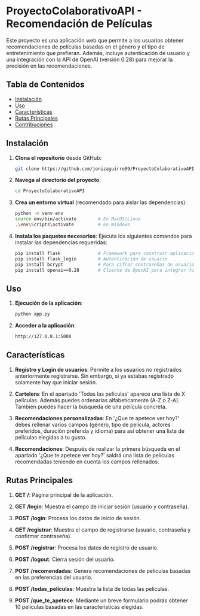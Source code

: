 # ProyectoColaborativoAPI - Recomendación de Películas

Este proyecto es una aplicación web que permite a los usuarios obtener recomendaciones de películas basadas en el género y el tipo de entretenimiento que prefieran. Además, incluye autenticación de usuario y una integración con la API de OpenAI (versión 0.28) para mejorar la precisión en las recomendaciones.

## Tabla de Contenidos
- [Instalación](#instalación)
- [Uso](#uso)
- [Características](#características)
- [Rutas Principales](#rutas-principales)
- [Contribuciones](#contribuciones)


## Instalación

1. **Clona el repositorio** desde GitHub:
    ```bash
    git clone https://github.com/jonizaguirre09/ProyectoColaborativoAPI.git
    ```
   
2. **Navega al directorio del proyecto**:
    ```bash
    cd ProyectoColaborativoAPI
    ```

3. **Crea un entorno virtual** (recomendado para aislar las dependencias):
    ```bash
    python -m venv env
    source env/bin/activate        # En MacOS/Linux
    .\env\Scripts\activate         # En Windows
    ```

4. **Instala los paquetes necesarios**:
   Ejecuta los siguientes comandos para instalar las dependencias requeridas:
   ```bash
   pip install flask              # Framework para construir aplicaciones web
   pip install flask_login        # Autenticación de usuario
   pip install bcrypt             # Para cifrar contraseñas de usuario
   pip install openai==0.28       # Cliente de OpenAI para integrar funcionalidades de IA

## Uso

1. **Ejecución de la aplicación**:
   ```bash
   python app.py
   
2. **Acceder a la aplicación**:
   ```bash
   http://127.0.0.1:5000

   
## Características

1. **Registro y Login de usuarios**:
   Permite a los usuarios no registrados anteriormente registrarse. Sin embargo, si ya estabas registrado solamente hay que iniciar sesión.

2. **Cartelera**:
   En el apartado 'Todas las películas' aparece una lista de X películas. Además puedes ordenarlas alfabeticamente (A-Z o Z-A). También puedes hacer la búsqueda de una película concreta.

3. **Recomendaciones personalizadas**:
   En '¿Que te apetece ver hoy?' debes rellenar varios campos (género, tipo de película, actores preferidos, duración preferida y idioma) para así obtener una lista de películas elegidas a tu gusto.

4. **Recomendaciones**:
   Después de realizar la primera búsqueda en el apartado '¿Que te apetece ver hoy?' saldrá una lista de películas recomendadas teniendo en cuenta los campos rellenados.


## Rutas Principales

1. **GET /**:
   Página principal de la aplicación.

2. **GET /login**:
   Muestra el campo de iniciar sesión (usuario y contraseña).

3. **POST /login**:
   Procesa los datos de inicio de sesión.

4. **GET /registrar**:
   Muestra el campo de registrarse (usuario, contraseña y confirmar contraseña).

5. **POST /registrar**:
   Procesa los datos de registro de usuario.

6. **POST /logout**:
   Cierra sesión del usuario.

7. **POST /recomendadas**:
   Genera recomendaciones de películas basadas en las preferencias del usuario.

8. **POST /todas_peliculas**:
   Muestra la lista de todas las películas.

9. **POST /que_te_apetece**:
   Mediante un breve formulario podrás obtener 10 películas basadas en las características elegidas.
